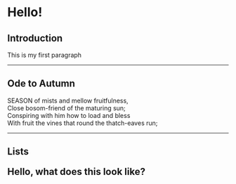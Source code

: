<h1> Hello! </h1>
<h2> Introduction </h2>
<p>This is my first paragraph </p>
<hr>
<h2>Ode to Autumn</h2>
<p>
 SEASON of mists and mellow fruitfulness,<br>
 Close bosom-friend of the maturing sun;<br>
 Conspiring with him how to load and bless<br>
 With fruit the vines that round the thatch-eaves run;
</p>
<hr>
<h2>Lists
 
 <p>Hello, what does this look like?</p>
